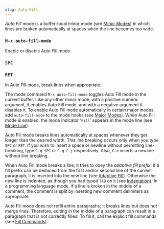```yaml
---
slug: Auto-Fill
---
```


*Auto Fill* mode is a buffer-local minor mode (see [Minor Modes](/docs/emacs/Minor-Modes)) in which lines are broken automatically at spaces when the line becomes too wide.

### `M-x auto-fill-mode`

Enable or disable Auto Fill mode.

### `SPC`

### `RET`

In Auto Fill mode, break lines when appropriate.

The mode command `M-x auto-fill-mode` toggles Auto Fill mode in the current buffer. Like any other minor mode, with a positive numeric argument, it enables Auto Fill mode, and with a negative argument it disables it. To enable Auto Fill mode automatically in certain major modes, add `auto-fill-mode` to the mode hooks (see [Major Modes](/docs/emacs/Major-Modes)). When Auto Fill mode is enabled, the mode indicator ‘`Fill`’ appears in the mode line (see [Mode Line](/docs/emacs/Mode-Line)).

Auto Fill mode breaks lines automatically at spaces whenever they get longer than the desired width. This line breaking occurs only when you type `SPC` or `RET`. If you wish to insert a space or newline without permitting line-breaking, type `C-q SPC` or `C-q C-j` respectively. Also, `C-o` inserts a newline without line breaking.

When Auto Fill mode breaks a line, it tries to obey the *adaptive fill prefix*: if a fill prefix can be deduced from the first and/or second line of the current paragraph, it is inserted into the new line (see [Adaptive Fill](/docs/emacs/Adaptive-Fill)). Otherwise the new line is indented, as though you had typed `TAB` on it (see [Indentation](/docs/emacs/Indentation)). In a programming language mode, if a line is broken in the middle of a comment, the comment is split by inserting new comment delimiters as appropriate.

Auto Fill mode does not refill entire paragraphs; it breaks lines but does not merge lines. Therefore, editing in the middle of a paragraph can result in a paragraph that is not correctly filled. To fill it, call the explicit fill commands (see [Fill Commands](/docs/emacs/Fill-Commands)).
